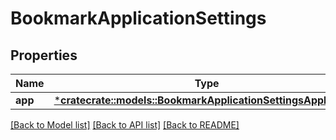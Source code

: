 # BookmarkApplicationSettings

## Properties
Name | Type | Description | Notes
------------ | ------------- | ------------- | -------------
**app** | [***cratecrate::models::BookmarkApplicationSettingsApplication**](BookmarkApplicationSettingsApplication.md) |  | [optional] 

[[Back to Model list]](../README.md#documentation-for-models) [[Back to API list]](../README.md#documentation-for-api-endpoints) [[Back to README]](../README.md)


